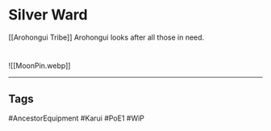 # Silver Ward
[[Arohongui Tribe]]
Arohongui looks after all those in need.

#
![[MoonPin.webp]]

---
## Tags
#AncestorEquipment
#Karui
#PoE1 
#WiP 